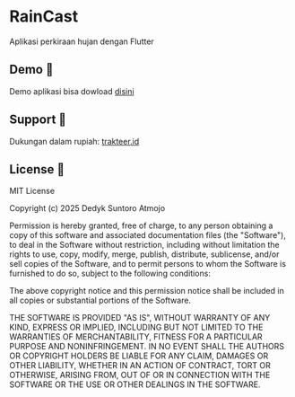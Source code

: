
# RainCast

Aplikasi perkiraan hujan dengan Flutter


## Demo 📱

Demo aplikasi bisa dowload [disini](https://github.com/dedyksuntoro/raincast/releases/tag/1.0.0)

## Support 🍵

Dukungan dalam rupiah:
[trakteer.id](https://trakteer.id/dedyk-suntoro-atmojo/tip) 

## License 🪪

MIT License

Copyright (c) 2025 Dedyk Suntoro Atmojo

Permission is hereby granted, free of charge, to any person obtaining a copy
of this software and associated documentation files (the "Software"), to deal
in the Software without restriction, including without limitation the rights
to use, copy, modify, merge, publish, distribute, sublicense, and/or sell
copies of the Software, and to permit persons to whom the Software is
furnished to do so, subject to the following conditions:

The above copyright notice and this permission notice shall be included in all
copies or substantial portions of the Software.

THE SOFTWARE IS PROVIDED "AS IS", WITHOUT WARRANTY OF ANY KIND, EXPRESS OR
IMPLIED, INCLUDING BUT NOT LIMITED TO THE WARRANTIES OF MERCHANTABILITY,
FITNESS FOR A PARTICULAR PURPOSE AND NONINFRINGEMENT. IN NO EVENT SHALL THE
AUTHORS OR COPYRIGHT HOLDERS BE LIABLE FOR ANY CLAIM, DAMAGES OR OTHER
LIABILITY, WHETHER IN AN ACTION OF CONTRACT, TORT OR OTHERWISE, ARISING FROM,
OUT OF OR IN CONNECTION WITH THE SOFTWARE OR THE USE OR OTHER DEALINGS IN THE
SOFTWARE.
